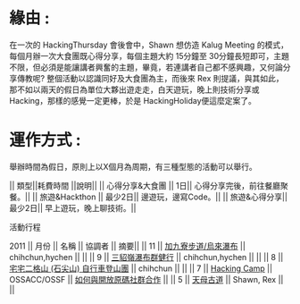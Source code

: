 # 緣由 :


在一次的 HackingThursday 會後會中，Shawn 想仿造 Kalug Meeting 的模式，每個月辦一次大食團既心得分享，每個主題大約 15分鐘至 30分鐘長短即可，主題不限，但必須是能讓講者興奮的主題，畢竟，若連講者自己都不感興趣，又何論分享傳教呢? 整個活動以認識同好及大食團為主，而後來 Rex 則提議，與其如此，那不如以兩天的假日為單位大夥出遊走走，白天遊玩，晚上則技術分享或Hacking，那樣的感覺一定更棒，於是 HackingHoliday便這麼定案了。

# 運作方式 :


舉辦時間為假日，原則上以X個月為周期，有三種型態的活動可以舉行。

|| 類型||耗費時間 ||說明||
|| 心得分享&大食團 || 1日|| 心得分享完後，前往餐廳聚餐。||
|| 旅遊&Hackthon || 最少2日|| 邊遊玩，邊寫Code。||
|| 旅遊&心得分享|| 最少2日|| 早上遊玩，晚上聊技術。||
	
活動行程

2011
|| 月份 ||  名稱 || 協調者 ||  摘要||
|| 11 || [加九寮步道/烏來瀑布](https://www.facebook.com/event.php?eid=240656359315005) || chihchun,hychen ||   ||
|| 9 || [三貂嶺瀑布群健行](https://www.facebook.com/event.php?eid=249905788364492) || chihchun,hychen ||  ||
|| 8 || [宅宅二格山 (石尖山) 自行車登山團](https://www.facebook.com/event.php?eid=135083089915069)  || chihchun ||   ||
|| 7 || [Hacking Camp](http://groups.google.com/group/hacking_camp) || OSSACC/OSSF || [如何與開放原碼社群合作](http://people.debian.org.tw/~chihchun/2011/07/18/work-with-open-source-project/) ||
|| 5 || [天母古道](http://www.facebook.com/event.php?eid=207031409336494) || Shawn, Rex || ||